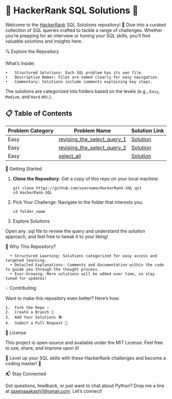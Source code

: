 # 🌟 HackerRank SQL Solutions 🌟

Welcome to the [HackerRank](https://www.hackerrank.com/) SQL Solutions repository! 🚀 Dive into a curated collection of SQL queries crafted to tackle a range of challenges. Whether you’re prepping for an interview or honing your SQL skills, you’ll find valuable solutions and insights here.

🔍 Explore the Repository

What’s Inside:

    •	Structured Solutions: Each SQL problem has its own file.
    •	Descriptive Names: Files are named clearly for easy navigation.
    •	Commentary: Solutions include comments explaining key steps.

The solutions are categorized into folders based on the levels (e.g., `Easy`, `Medium`, and `Hard` etc.).

## 📋 Table of Contents

| Problem Category | Problem Name                                                                                             | Solution Link                                                                                            |
| ---------------- | -------------------------------------------------------------------------------------------------------- | -------------------------------------------------------------------------------------------------------- |
| Easy             | [revising_the_select_query_1](https://www.hackerrank.com/challenges/revising-the-select-query/problem)   | [Solution](https://github.com/saxenaaakashj1/HackerRank-SQL/blob/master/revising_the_select_query_1.sql) |
| Easy             | [revising_the_select_query_2](https://www.hackerrank.com/challenges/revising-the-select-query-2/problem) | [Solution](https://github.com/saxenaaakashj1/HackerRank-SQL/blob/master/revising_the_select_query_2.sql) |
| Easy             | [select_all](https://www.hackerrank.com/challenges/select-all-sql/problem)                               | [Solution](https://github.com/saxenaaakashj1/HackerRank-SQL/blob/master/select_all.sql)                  |

🚀 Getting Started

1. **Clone the Repository**: Get a copy of this repo on your local machine.

   ```
   git clone https://github.com/username/HackerRank-SQL.git
   cd HackerRank-SQL
   ```

2. Pick Your Challenge: Navigate to the folder that interests you.

   ```
   cd folder_name
   ```

3. Explore Solutions

Open any .sql file to review the query and understand the solution approach, and feel free to tweak it to your liking!

🎯 Why This Repository?

      • Structured Learning: Solutions categorized for easy access and targeted learning.
      • Detailed Explanations: Comments and documentation within the code to guide you through the thought process.
      • Ever-Growing: More solutions will be added over time, so stay tuned for updates!

💡 Contributing

Want to make this repository even better? Here’s how:

    1.	Fork the Repo ✨
    2.	Create a Branch 🌿
    3.	Add Your Solutions 🛠️
    4.	Submit a Pull Request 💌

📜 License

This project is open-source and available under the MIT License. Feel free to use, share, and improve upon it!

🚀 Level up your SQL skills with these HackerRank challenges and become a coding master! 🚀

📬 Stay Connected

Got questions, feedback, or just want to chat about Python? Drop me a line at saxenaaakashj1@gmail.com. Let’s connect!
